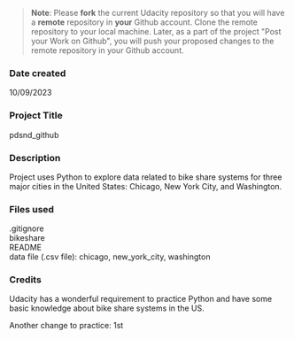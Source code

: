 >**Note**: Please **fork** the current Udacity repository so that you will have a **remote** repository in **your** Github account. Clone the remote repository to your local machine. Later, as a part of the project "Post your Work on Github", you will push your proposed changes to the remote repository in your Github account.

### Date created
10/09/2023

### Project Title
pdsnd_github

### Description
Project uses Python to explore data related to bike share systems for three major cities in the United States: Chicago, New York City, and Washington.

### Files used
.gitignore <br>
bikeshare <br>
README <br>
data file (.csv file): chicago, new_york_city, washington


### Credits
Udacity has a wonderful requirement to practice Python and have some basic knowledge about bike share systems in the US.

Another change to practice: 1st